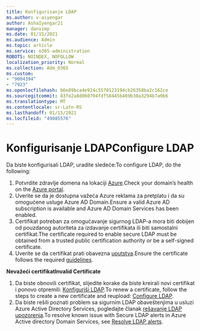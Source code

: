 ```yaml
---
title: Konfigurisanje LDAP
ms.author: v-aiyengar
author: AshaIyengar21
manager: dansimp
ms.date: 01/15/2021
ms.audience: Admin
ms.topic: article
ms.service: o365-administration
ROBOTS: NOINDEX, NOFOLLOW
localization_priority: Normal
ms.collection: Adm_O365
ms.custom:
- "9004394"
- "7923"
ms.openlocfilehash: b6e89bca4e924c5570123194cb26358ba2c162ce
ms.sourcegitcommit: 83fe2a8d060794fdf58445b469b30a3294b7a9b6
ms.translationtype: MT
ms.contentlocale: sr-Latn-RS
ms.lasthandoff: 01/15/2021
ms.locfileid: "49885576"
---
```

# <a name="configure-ldap"></a><span data-ttu-id="d3cdb-102">Konfigurisanje LDAP</span><span class="sxs-lookup"><span data-stu-id="d3cdb-102">Configure LDAP</span></span>

<span data-ttu-id="d3cdb-103">Da biste konfigurisali LDAP, uradite sledeće:</span><span class="sxs-lookup"><span data-stu-id="d3cdb-103">To configure LDAP, do the following:</span></span>

1. <span data-ttu-id="d3cdb-104">Potvrdite zdravlje domena na lokaciji [Azure](https://aka.ms/aadds-health).</span><span class="sxs-lookup"><span data-stu-id="d3cdb-104">Check your domain’s health on the [Azure portal](https://aka.ms/aadds-health).</span></span>
1. <span data-ttu-id="d3cdb-105">Uverite se da je dostupna važeća Azure reklama za pretplatu i da su omogućene usluge Azure AD Domain.</span><span class="sxs-lookup"><span data-stu-id="d3cdb-105">Ensure a valid Azure AD subscription is available and Azure AD Domain Services has been enabled.</span></span>
1. <span data-ttu-id="d3cdb-106">Certifikat potreban za omogućavanje sigurnog LDAP-a mora biti dobijen od pouzdanog autoriteta za izdavanje certifikata ili biti samostalni certifikat.</span><span class="sxs-lookup"><span data-stu-id="d3cdb-106">The certificate required to enable secure LDAP must be obtained from a trusted public certification authority or be a self-signed certificate.</span></span>
1. <span data-ttu-id="d3cdb-107">Uverite se da certifikat prati obavezna [uputstva](https://docs.microsoft.com/azure/active-directory-domain-services/active-directory-ds-admin-guide-configure-secure-ldap#requirements-for-the-secure-ldap-certificate).</span><span class="sxs-lookup"><span data-stu-id="d3cdb-107">Ensure the certificate follows the required [guidelines](https://docs.microsoft.com/azure/active-directory-domain-services/active-directory-ds-admin-guide-configure-secure-ldap#requirements-for-the-secure-ldap-certificate).</span></span>

<span data-ttu-id="d3cdb-108">**Nevažeći certifikat**</span><span class="sxs-lookup"><span data-stu-id="d3cdb-108">**Invalid Certificate**</span></span>
1. <span data-ttu-id="d3cdb-109">Da biste obnovili certifikat, slijedite korake da biste kreirali novi certifikat i ponovo otpremili: [Konfiguriši LDAP](https://docs.microsoft.com/azure/active-directory-domain-services/tutorial-configure-ldaps?WT.mc_id=Portal-Microsoft_Azure_Support).</span><span class="sxs-lookup"><span data-stu-id="d3cdb-109">To renew a certificate, follow the steps to create a new certificate and reupload: [Configure LDAP](https://docs.microsoft.com/azure/active-directory-domain-services/tutorial-configure-ldaps?WT.mc_id=Portal-Microsoft_Azure_Support).</span></span>
1. <span data-ttu-id="d3cdb-110">Da biste rešili poznati problem sa sigurnim LDAP obaveštenjima u usluzi Azure Active Directory Services, pogledajte članak [rešavanje LDAP upozorenja](https://docs.microsoft.com/azure/active-directory-domain-services/alert-ldaps?WT.mc_id=Portal-Microsoft_Azure_Support).</span><span class="sxs-lookup"><span data-stu-id="d3cdb-110">To resolve known issue with Secure LDAP alerts in Azure Active directory Domain Services, see [Resolve LDAP alerts](https://docs.microsoft.com/azure/active-directory-domain-services/alert-ldaps?WT.mc_id=Portal-Microsoft_Azure_Support).</span></span>
